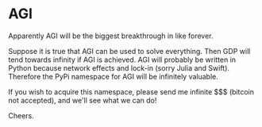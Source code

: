 # AGI

Apparently AGI will be the biggest breakthrough in like forever.

Suppose it is true that AGI can be used to solve everything. Then GDP will tend towards infinity if AGI is achieved. AGI will probably be written in Python because network effects and lock-in (sorry Julia and Swift). Therefore the PyPi namespace for AGI will be infinitely valuable.

If you wish to acquire this namespace, please send me infinite $$$ (bitcoin not accepted), and we'll see what we can do! 

Cheers.
